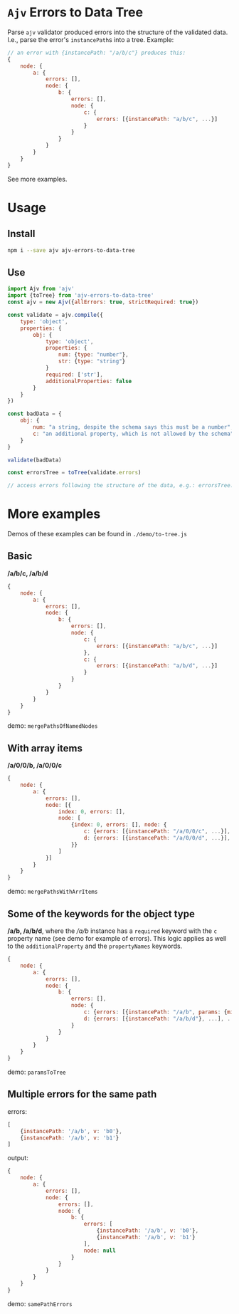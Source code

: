# `Ajv` Errors to Data Tree
Parse `ajv` validator produced errors into the structure of the validated data. I.e., parse the error's `instancePath`s into a tree.
Example:
```javascript
// an error with {instancePath: "/a/b/c"} produces this:
{
    node: {
        a: {
            errors: [],
            node: {
                b: {
                    errors: [],
                    node: {
                        c: {
                            errors: [{instancePath: "a/b/c", ...}]
                        }
                    }
                }
            }
        }
    }
}
```
See more examples.

# Usage

## Install
```bash
npm i --save ajv ajv-errors-to-data-tree
```

## Use
```javascript
import Ajv from 'ajv'
import {toTree} from 'ajv-errors-to-data-tree'
const ajv = new Ajv({allErrors: true, strictRequired: true})

const validate = ajv.compile({
    type: 'object',
    properties: {
        obj: {
            type: 'object',
            properties: {
                num: {type: "number"},
                str: {type: "string"}
            }
            required: ['str'],
            additionalProperties: false
        }
    }
})

const badData = {
    obj: {
        num: "a string, despite the schema says this must be a number",
        c: "an additional property, which is not allowed by the schema"
    }
}

validate(badData)

const errorsTree = toTree(validate.errors)

// access errors following the structure of the data, e.g.: errorsTree.node.obj.node.num
```

# More examples
Demos of these examples can be found in `./demo/to-tree.js`
## Basic
**/a/b/c, /a/b/d**
```javascript
{
    node: {
        a: {
            errors: [],
            node: {
                b: {
                    errors: [],
                    node: {
                        c: {
                            errors: [{instancePath: "a/b/c", ...}]
                        },
                        c: {
                            errors: [{instancePath: "a/b/d", ...}]
                        }
                    }
                }
            }
        }
    }
}
```
demo: `mergePathsOfNamedNodes`

## With array items
**/a/0/0/b, /a/0/0/c**
```javascript
{
    node: {
        a: {
            errors: [],
            node: [{
                index: 0, errors: [],
                node: [
                    {index: 0, errors: [], node: {
                        c: {errors: [{instancePath: "/a/0/0/c", ...}], ...},
                        d: {errors: [{instancePath: "/a/0/0/d", ...}], ...}
                    }}
                ]
            }]
        }
    }
}
```
demo: `mergePathsWithArrItems`

## Some of the keywords for the object type
**/a/b, /a/b/d**, where the */a/b* instance has a `required` keyword with the `c` property name (see demo for example of errors).
This logic applies as well to the `additionalProperty` and the `propertyNames` keywords.
```javascript
{
    node: {
        a: {
            erorrs: [],
            node: {
                b: {
                    errors: [],
                    node: {
                        c: {errors: [{instancePath: "/a/b", params: {missingProperty: "c"}, ...}], ...},
                        d: {errors: [{instancePath: "/a/b/d"}, ...], ...}
                    }
                }
            }
        }
    }
}
```
demo: `paramsToTree`

## Multiple errors for the same path
errors:
```javascript
[
    {instancePath: '/a/b', v: 'b0'},
    {instancePath: '/a/b', v: 'b1'}
]
```

output:
```javascript
{
    node: {
        a: {
            errors: [],
            node: {
                errors: [],
                node: {
                    b: {
                        errors: [
                            {instancePath: '/a/b', v: 'b0'},
                            {instancePath: '/a/b', v: 'b1'}
                        ],
                        node: null
                    }
                }
            }
        }
    }
}
```
demo: `samePathErrors`
